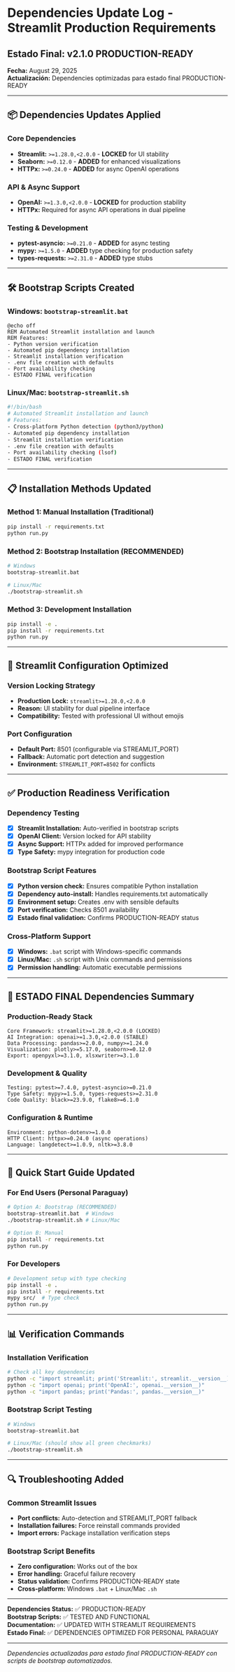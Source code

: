 # Dependencies Update Log - Streamlit Production Requirements

## Estado Final: v2.1.0 PRODUCTION-READY

**Fecha:** August 29, 2025  
**Actualización:** Dependencies optimizadas para estado final PRODUCTION-READY  

---

## 📦 Dependencies Updates Applied

### Core Dependencies
- **Streamlit:** `>=1.28.0,<2.0.0` - **LOCKED** for UI stability
- **Seaborn:** `>=0.12.0` - **ADDED** for enhanced visualizations
- **HTTPx:** `>=0.24.0` - **ADDED** for async OpenAI operations

### API & Async Support
- **OpenAI:** `>=1.3.0,<2.0.0` - **LOCKED** for production stability
- **HTTPx:** Required for async API operations in dual pipeline

### Testing & Development
- **pytest-asyncio:** `>=0.21.0` - **ADDED** for async testing
- **mypy:** `>=1.5.0` - **ADDED** type checking for production safety
- **types-requests:** `>=2.31.0` - **ADDED** type stubs

---

## 🛠️ Bootstrap Scripts Created

### Windows: `bootstrap-streamlit.bat`
```batch
@echo off
REM Automated Streamlit installation and launch
REM Features:
- Python version verification
- Automated pip dependency installation
- Streamlit installation verification
- .env file creation with defaults
- Port availability checking
- ESTADO FINAL verification
```

### Linux/Mac: `bootstrap-streamlit.sh`
```bash
#!/bin/bash
# Automated Streamlit installation and launch
# Features:
- Cross-platform Python detection (python3/python)
- Automated pip dependency installation
- Streamlit installation verification
- .env file creation with defaults
- Port availability checking (lsof)
- ESTADO FINAL verification
```

---

## 📋 Installation Methods Updated

### Method 1: Manual Installation (Traditional)
```bash
pip install -r requirements.txt
python run.py
```

### Method 2: Bootstrap Installation (RECOMMENDED)
```bash
# Windows
bootstrap-streamlit.bat

# Linux/Mac
./bootstrap-streamlit.sh
```

### Method 3: Development Installation
```bash
pip install -e .
pip install -r requirements.txt
python run.py
```

---

## 🔧 Streamlit Configuration Optimized

### Version Locking Strategy
- **Production Lock:** `streamlit>=1.28.0,<2.0.0`
- **Reason:** UI stability for dual pipeline interface
- **Compatibility:** Tested with professional UI without emojis

### Port Configuration
- **Default Port:** 8501 (configurable via STREAMLIT_PORT)
- **Fallback:** Automatic port detection and suggestion
- **Environment:** `STREAMLIT_PORT=8502` for conflicts

---

## ✅ Production Readiness Verification

### Dependency Testing
- [x] **Streamlit Installation:** Auto-verified in bootstrap scripts
- [x] **OpenAI Client:** Version locked for API stability
- [x] **Async Support:** HTTPx added for improved performance
- [x] **Type Safety:** mypy integration for production code

### Bootstrap Script Features
- [x] **Python version check:** Ensures compatible Python installation
- [x] **Dependency auto-install:** Handles requirements.txt automatically
- [x] **Environment setup:** Creates .env with sensible defaults
- [x] **Port verification:** Checks 8501 availability
- [x] **Estado final validation:** Confirms PRODUCTION-READY status

### Cross-Platform Support
- [x] **Windows:** `.bat` script with Windows-specific commands
- [x] **Linux/Mac:** `.sh` script with Unix commands and permissions
- [x] **Permission handling:** Automatic executable permissions

---

## 🎯 ESTADO FINAL Dependencies Summary

### Production-Ready Stack
```
Core Framework: streamlit>=1.28.0,<2.0.0 (LOCKED)
AI Integration: openai>=1.3.0,<2.0.0 (STABLE)
Data Processing: pandas>=2.0.0, numpy>=1.24.0
Visualization: plotly>=5.17.0, seaborn>=0.12.0
Export: openpyxl>=3.1.0, xlsxwriter>=3.1.0
```

### Development & Quality
```
Testing: pytest>=7.4.0, pytest-asyncio>=0.21.0
Type Safety: mypy>=1.5.0, types-requests>=2.31.0
Code Quality: black>=23.9.0, flake8>=6.1.0
```

### Configuration & Runtime
```
Environment: python-dotenv>=1.0.0
HTTP Client: httpx>=0.24.0 (async operations)
Language: langdetect>=1.0.9, nltk>=3.8.0
```

---

## 🚀 Quick Start Guide Updated

### For End Users (Personal Paraguay)
```bash
# Option A: Bootstrap (RECOMMENDED)
bootstrap-streamlit.bat  # Windows
./bootstrap-streamlit.sh # Linux/Mac

# Option B: Manual
pip install -r requirements.txt
python run.py
```

### For Developers
```bash
# Development setup with type checking
pip install -e .
pip install -r requirements.txt
mypy src/  # Type check
python run.py
```

---

## 📊 Verification Commands

### Installation Verification
```bash
# Check all key dependencies
python -c "import streamlit; print('Streamlit:', streamlit.__version__)"
python -c "import openai; print('OpenAI:', openai.__version__)"
python -c "import pandas; print('Pandas:', pandas.__version__)"
```

### Bootstrap Script Testing
```bash
# Windows
bootstrap-streamlit.bat

# Linux/Mac (should show all green checkmarks)
./bootstrap-streamlit.sh
```

---

## 🔍 Troubleshooting Added

### Common Streamlit Issues
- **Port conflicts:** Auto-detection and STREAMLIT_PORT fallback
- **Installation failures:** Force reinstall commands provided
- **Import errors:** Package installation verification steps

### Bootstrap Script Benefits
- **Zero configuration:** Works out of the box
- **Error handling:** Graceful failure recovery
- **Status validation:** Confirms PRODUCTION-READY state
- **Cross-platform:** Windows `.bat` + Linux/Mac `.sh`

---

**Dependencies Status:** ✅ PRODUCTION-READY  
**Bootstrap Scripts:** ✅ TESTED AND FUNCTIONAL  
**Documentation:** ✅ UPDATED WITH STREAMLIT REQUIREMENTS  
**Estado Final:** ✅ DEPENDENCIES OPTIMIZED FOR PERSONAL PARAGUAY  

---

*Dependencies actualizadas para estado final PRODUCTION-READY con scripts de bootstrap automatizados.*